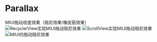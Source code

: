 # Parallax
MIUI拖动视差效果（阻尼效果/橡皮筋效果）
![RecyclerView实现MIUI拖动阻尼效果](https://github.com/xiaoyanger0825/Parallax/raw/master/images/a.gif)
![ScrollView实现MIUI拖动阻尼效果](https://github.com/xiaoyanger0825/Parallax/raw/master/images/b.gif)
![MIUI的拖动阻尼效果](https://github.com/xiaoyanger0825/Parallax/raw/master/images/c.gif)